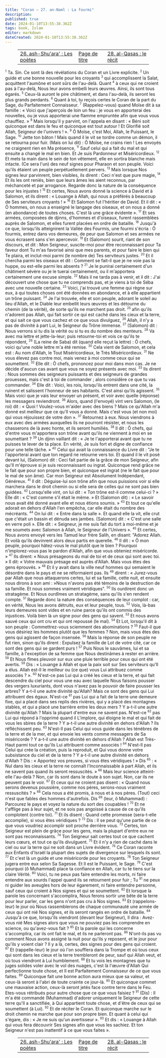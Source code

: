 ```yaml
---
title: "Coran — 27. an-Naml : La fourmi"
description: 
published: true
date: 2024-01-10T13:55:38.362Z
tags: book, Islam
editor: markdown
dateCreated: 2024-01-10T13:55:38.362Z
---
```


<figure class="table chapter-navigator">
  <table>
    <tbody>
      <tr>
        <td>
        <a href="/fr/book/Islam/Quran/26">
          <span class="mdi mdi-arrow-left-drop-circle"></span><span class="pl-2">26. ash-Shu'ara' : Les poètes</span>
        </a>
        </td>
        <td>
        <a href="/fr/book/Islam/Quran">
          <span class="mdi mdi-book-open-variant"></span><span class="pl-2">Page de titre</span>
        </a>
        </td>
        <td>
        <a href="/fr/book/Islam/Quran/28">
          <span class="pr-2">28. al-Qasas : le récit</span><span class="mdi mdi-arrow-right-drop-circle"></span>
        </a>
        </td>
      </tr>
    </tbody>
  </table>
</figure>

<span id="v1"><sup><small>1</small></sup></span>  Ta. Sin. Ce sont là des révélations du Coran et un Livre explicite.
<span id="v2"><sup><small>2</small></sup></span>  Un guide et une bonne nouvelle pour les croyants
<span id="v3"><sup><small>3</small></sup></span>  qui accomplissent la Salat, acquittent l'aumône et sont sûrs de l'au-delà.
Quant <span id="v4"><sup><small>4</small></sup></span>  à ceux qui ne croient pas à l'au-delà, Nous leur avons embelli leurs œuvres. Ainsi, ils sont tous égarés.
<span id="v5"><sup><small>5</small></sup></span>  Ceux-là auront le pire châtiment, et dans l'au-delà, ils seront les plus grands perdants.
<span id="v6"><sup><small>6</small></sup></span>  Quant à toi, tu reçois certes le Coran de la part du Sage, du Parfaitement Connaisseur.
<span id="v7"><sup><small>7</small></sup></span>  (Rappelez-vous) quand Moïse dit à sa famille : « Voici que j'aperçois de loin un feu : je vous en apporterai des nouvelles, ou je vous apporterai une flamme empruntée afin que vous vous chauffiez. »
<span id="v8"><sup><small>8</small></sup></span>  Mais lorsqu'il y parvint, on l'appela en disant : « Béni soit quiconque est dans le feu et quiconque est tout autour ! Et Glorifié soit Allah, Seigneur de l'univers ! ».
<span id="v9"><sup><small>9</small></sup></span>  Ô Moïse, c'est Moi, Allah, le Puissant, le Sage.
<span id="v10"><sup><small>10</small></sup></span>  Jette ton bâton ! Mais quand il le vit se tordre comme un démon, il se retourna pour fuir. (Mais on lui dit) : Ô Moïse, ne crains rien ! Les envoyés ne craignent rien en Ma présence,
<span id="v11"><sup><small>11</small></sup></span>  Sauf celui qui a fait du mal et qui ensuite a changé le mal en bien. Et Je suis Pardonneur et Miséricordieux.
<span id="v12"><sup><small>12</small></sup></span>  Et mets ta main dans le sein de ton vêtement, elle en sortira blanche mais intacte. (Ce sera l'un) des neuf signes pour Pharaon et son peuple. Voici qu'ils étaient un peuple perpétuellement pervers.
<span id="v13"><sup><small>13</small></sup></span>  Mais lorsque Nos signes leur parvinrent, bien visibles, ils dirent : Ceci n'est que pure magie,
<span id="v14"><sup><small>14</small></sup></span>  Et ils les ont reniés, bien que leurs âmes les aient reconnus, par méchanceté et par arrogance. Regarde donc la nature de la conséquence pour les injustes !
<span id="v15"><sup><small>15</small></sup></span>  Et certes, Nous avons donné la science à David et à Salomon, et ils dirent : « Louange à Allah, qui nous a préférés à beaucoup de Ses serviteurs croyants ! »
<span id="v16"><sup><small>16</small></sup></span>  Et Salomon fut l'héritier de David. Et il dit : « Ô hommes, on nous a enseigné le langage des oiseaux, et on nous a donné (en abondance) de toutes choses. C'est là une grâce évidente ».
<span id="v17"><sup><small>17</small></sup></span>  Et ses armées, composées de djinns, d'hommes et d'oiseaux, furent rassemblées auprès de Salomon, et elles furent placées en ordre de bataille.
<span id="v18"><sup><small>18</small></sup></span>  Jusqu'à ce que, lorsqu'ils atteignirent la Vallée des Fourmis, une fourmi s'écria : Ô fourmis, entrez dans vos demeures, de peur que Salomon et ses armées ne vous écrasent sans s'en apercevoir.
<span id="v19"><sup><small>19</small></sup></span>  Et (Salomon) sourit, riant de son discours, et dit : Mon Seigneur, suscite-moi pour être reconnaissant pour Ta faveur dont Tu m'as favorisé ainsi que mes parents, et pour faire le bien qui Te plaira, et inclut-moi parmi (le nombre de) Tes serviteurs justes.
<span id="v20"><sup><small>20</small></sup></span>  Et il chercha parmi les oiseaux et dit : Comment se fait-il que je ne voie pas la huppe, ou est-elle parmi les absents ?
<span id="v21"><sup><small>21</small></sup></span>  Je le punirai certainement d'un châtiment sévère ou je le tuerai certainement, ou il m'apportera certainement une excuse simple.
<span id="v22"><sup><small>22</small></sup></span>  Mais il ne tarda pas à venir, et il dit : J'ai découvert une chose que tu ne comprends pas, et je viens à toi de Séba avec une nouvelle certaine.
<span id="v23"><sup><small>23</small></sup></span>  Voici, j'ai trouvé une femme qui règne sur eux, à qui toutes choses ont été données en abondance, et à elle appartient un trône puissant.
<span id="v24"><sup><small>24</small></sup></span>  Je l'ai trouvée, elle et son peuple, adorant le soleil au lieu d'Allah, et le Diable leur embellit leurs œuvres et les détourne du chemin (de la vérité), de sorte qu'ils ne marchent pas droit.
<span id="v25"><sup><small>25</small></sup></span>  afin qu'ils n'adorent pas Allah, qui fait sortir ce qui est caché dans les cieux et la terre, et qui sait ce que vous cachez et ce que vous divulguez,
<span id="v26"><sup><small>26</small></sup></span>  Allah, il n'y a pas de divinité à part Lui, le Seigneur du Trône immense.
<span id="v27"><sup><small>27</small></sup></span>  (Salomon) dit : Nous verrons si tu dis la vérité ou si tu es du nombre des menteurs.
<span id="v28"><sup><small>28</small></sup></span>  Va avec ma lettre et jette-la-leur; puis retourne-toi et vois ce qu'ils te répondent,
<span id="v29"><sup><small>29</small></sup></span>  (La reine de Saba) dit (quand elle reçut la lettre) : Ô chefs, voici qu'une noble lettre m'a été remise.
<span id="v30"><sup><small>30</small></sup></span>  Cela vient de Salomon, et cela est : Au nom d'Allah, le Tout Miséricordieux, le Très Miséricordieux.
<span id="v31"><sup><small>31</small></sup></span>  Ne vous élevez pas contre moi, mais venez à moi comme ceux qui se soumettent.
<span id="v32"><sup><small>32</small></sup></span>  Elle dit : Ô chefs, prononcez pour moi dans mon cas. Je ne décide d'aucun cas avant que vous ne soyez présents avec moi.
<span id="v33"><sup><small>33</small></sup></span>  Ils dirent : Nous sommes des seigneurs puissants et des seigneurs de grandes prouesses, mais c'est à toi de commander ; alors considère ce que tu vas commander.
<span id="v34"><sup><small>34</small></sup></span>  Elle dit : Voici, les rois, lorsqu'ils entrent dans une cité, la ruinent et salissent l'honneur de ses habitants. C'est ainsi qu'ils agissent.
<span id="v35"><sup><small>35</small></sup></span>  Mais voici que je vais leur envoyer un présent, et voir avec quelle (réponse) les messagers reviendront.
<span id="v36"><sup><small>36</small></sup></span>  Alors, quand (l'envoyé) vint vers Salomon, (le roi) dit : « Quoi ! Voulez-vous m'aider avec des biens ? Mais ce qu'Allah m'a donné est meilleur que ce qu'Il vous a donné. Mais c'est vous (et non moi) qui vous réjouissez de votre don ».
<span id="v37"><sup><small>37</small></sup></span>  Retournez à eux. Nous viendrons à eux avec des armées auxquelles ils ne pourront résister, et nous les chasserons de là avec honte, et ils seront humiliés.
<span id="v38"><sup><small>38</small></sup></span>  Il dit : Ô chefs, qui d'entre vous m'apportera son trône avant qu'ils ne viennent à moi en se soumettant ?
<span id="v39"><sup><small>39</small></sup></span>  Un djinn vaillant dit : « Je te l'apporterai avant que tu ne puisses te lever de ta place. En vérité, Je suis fort et digne de confiance pour une telle tâche. »
<span id="v40"><sup><small>40</small></sup></span>  Celui qui avait la connaissance du Livre dit : "Je te l'apporterai avant que ton regard ne retourne vers toi. Et quand il le vit posé devant lui, (Salomon) dit : Ceci fait partie de la grâce de mon Seigneur, afin qu'Il m'éprouve si je suis reconnaissant ou ingrat. Quiconque rend grâce ne le fait que pour son propre bien, et quiconque est ingrat (ne le fait que pour le mal de son âme). Car mon Seigneur est Absolument Indépendant, Généreux.
<span id="v41"><sup><small>41</small></sup></span>  Il dit : Déguise-lui son trône afin que nous puissions voir si elle marchera dans le droit chemin ou si elle sera de celles qui ne sont pas bien guidées.
<span id="v42"><sup><small>42</small></sup></span>  Lorsqu'elle vint, on lui dit : « Ton trône est-il comme celui-ci ?  » Elle dit : « C'est comme s'il était le même.  » Et (Salomon dit) : « Le savoir nous avait été donné avant elle et nous étions soumis.  »
<span id="v43"><sup><small>43</small></sup></span>  Et tout ce qu'elle adorait en dehors d'Allah l'en empêcha, car elle était du nombre des mécréants.
<span id="v44"><sup><small>44</small></sup></span>  On lui dit : « Entre dans la salle ». Et quand elle la vit, elle crut que c'était un bassin et dénuda ses jambes. (Salomon) dit : « C'est une salle en verre poli ». Elle dit : « Seigneur, je me suis fait du tort à moi-même et je me soumets avec Salomon à Allah, le Seigneur de l'Univers ».
<span id="v45"><sup><small>45</small></sup></span>  Et certes, Nous avons envoyé vers les Tamud leur frère Salih, en disant: "Adorez Allah. Et voilà qu'ils devinrent alors deux partis en querelle.
<span id="v46"><sup><small>46</small></sup></span>  Il dit : « Ô mon peuple, pourquoi hâtez-vous le mal plutôt que le bien ? Pourquoi n'implorez-vous pas le pardon d'Allah, afin que vous obteniez miséricorde. »
<span id="v47"><sup><small>47</small></sup></span>  Ils dirent: « Nous présageons du mal de toi et de ceux qui sont avec toi.  » Il dit: « Votre mauvais présage est auprès d'Allah. Mais vous êtes des gens éprouvés.  »
<span id="v48"><sup><small>48</small></sup></span>  Et il y avait dans la ville neuf hommes qui semaient le désordre dans le pays et ne se réformaient pas.
Ils <span id="v49"><sup><small>49</small></sup></span>  dirent : « Jurez-vous par Allah que nous attaquerons certes, lui et sa famille, cette nuit, et ensuite nous dirons à son ami :  »Nous n'avons pas été témoins de la destruction de sa famille. Et nous sommes vraiment véridiques".
<span id="v50"><sup><small>50</small></sup></span>  Ils ourdirent donc un stratagème. Et Nous ourdîmes un stratagème, sans qu'ils s'en rendent compte.
<span id="v51"><sup><small>51</small></sup></span>  Regarde donc la nature des conséquences de leur complot : car, en vérité, Nous les avons détruits, eux et leur peuple, tous.
<span id="v52"><sup><small>52</small></sup></span>  Vois, là-bas leurs demeures sont vides et en ruine parce qu'ils ont commis des injustices. Voilà bien là un signe pour des gens qui savent.
<span id="v53"><sup><small>53</small></sup></span>  Et nous avons sauvé ceux qui ont cru et qui ont repoussé (le mal).
<span id="v54"><sup><small>54</small></sup></span>  Et Lot, lorsqu'il dit à son peuple : Commettrez-vous sciemment des abominations ?
<span id="v55"><sup><small>55</small></sup></span>  Faut-il que vous désiriez les hommes plutôt que les femmes ? Non, mais vous êtes des gens qui agissent de façon insensée.
<span id="v56"><sup><small>56</small></sup></span>  Mais la réponse de son peuple ne fut rien, sinon qu'ils dirent : Expulsez la famille de Lot de votre cité, car ce sont des gens qui se gardent purs !
<span id="v57"><sup><small>57</small></sup></span>  Puis Nous le sauvâmes, lui et sa famille, à l'exception de sa femme que Nous destinâmes à rester en arrière.
<span id="v58"><sup><small>58</small></sup></span>  Et Nous fîmes pleuvoir sur eux une pluie terrible pour ceux qui ont été avertis.
<span id="v59"><sup><small>59</small></sup></span>  Dis : « Louange à Allah et que la paix soit sur Ses serviteurs qu'Il a élus. Allah est-Il le meilleur ou (ce que) vous Lui attribuez comme associés ? ».
<span id="v60"><sup><small>60</small></sup></span>  N'est-ce pas Lui qui a créé les cieux et la terre, et qui fait descendre du ciel pour vous une eau avec laquelle Nous faisons pousser des vergers luxuriants, dont vous n'avez pas le pouvoir de faire pousser les arbres? Y a-t-il une autre divinité qu'Allah? Mais ce sont des gens qui Lui attribuent des égaux.
N'est-ce <span id="v61"><sup><small>61</small></sup></span>  pas Lui qui a fait de la terre une demeure fixe, qui a placé dans ses replis des rivières, qui y a placé des montagnes stables, et qui a placé une barrière entre les deux mers ? Y a-t-il une autre divinité qu'Allah ? Mais la plupart d'entre eux ne savent pas.
N'est-ce <span id="v62"><sup><small>62</small></sup></span>  pas Lui qui répond à l'opprimé quand il L'implore, qui éloigne le mal et qui fait de vous les sbires de la terre ? Y a-t-il une autre divinité en dehors d'Allah ? Ils réfléchissent peu.
<span id="v63"><sup><small>63</small></sup></span>  N'est-Il pas Celui qui vous guide dans les ténèbres de la terre et de la mer, et qui envoie les vents comme messagers de Sa miséricorde ? Y a-t-il une autre divinité en dehors d'Allah ? Allah est Très-Haut parmi tout ce qu'ils Lui attribuent comme associés !
<span id="v64"><sup><small>64</small></sup></span>  N'est-Il pas Celui qui crée la création, puis la reproduit, et Qui vous donne votre subsistance du ciel et de la terre ? Y a-t-il une autre divinité en dehors d'Allah ? Dis : « Apportez vos preuves, si vous êtes véridiques ! »
Dis <span id="v65"><sup><small>65</small></sup></span>  : « Nul dans les cieux et la terre ne connaît l'Inconnaissable à part Allah, et ils ne savent pas quand ils seront ressuscités. »
<span id="v66"><sup><small>66</small></sup></span>  Mais leur science atteint-elle l'au-delà ? Non, car ils sont dans le doute à son sujet. Non, car ils ne peuvent pas le voir.
<span id="v67"><sup><small>67</small></sup></span>  Et ceux qui ne croient pas disent : « Quand nous serons devenus poussière, comme nos pères, serons-nous vraiment ressuscités ? »
<span id="v68"><sup><small>68</small></sup></span>  Cela nous a été promis, à nous et à nos pères. (Tout) ceci n'est que fables des hommes d'autrefois.
Dis <span id="v69"><sup><small>69</small></sup></span>  (leur, ô Muhammad) : Parcourez le pays et voyez la nature du sort des coupables !
<span id="v70"><sup><small>70</small></sup></span>  Et ne t'afflige pas à leur sujet, et ne sois pas angoissé à cause de ce qu'ils complotent (contre toi).
<span id="v71"><sup><small>71</small></sup></span>  Et ils disent : Quand cette promesse (sera-t-elle accomplie), si vous êtes véridiques ?
<span id="v72"><sup><small>72</small></sup></span>  Dis : Il se peut qu'une partie de ce que vous voudriez accomplir soit proche derrière vous.
<span id="v73"><sup><small>73</small></sup></span>  Certes, ton Seigneur est plein de grâce pour les gens, mais la plupart d'entre eux ne sont pas reconnaissants.
<span id="v74"><sup><small>74</small></sup></span>  Ton Seigneur sait certes tout ce que cachent leurs cœurs, et tout ce qu'ils divulguent.
<span id="v75"><sup><small>75</small></sup></span>  Et il n'y a rien de caché dans le ciel ou sur la terre qui ne soit dans un Livre évident.
<span id="v76"><sup><small>76</small></sup></span>  Ce Coran raconte aux Enfants d'Israël la plupart des sujets de divergence sur lesquels ils sont.
<span id="v77"><sup><small>77</small></sup></span>  Et c'est là un guide et une miséricorde pour les croyants.
<span id="v78"><sup><small>78</small></sup></span>  Ton Seigneur jugera entre eux selon Sa Sagesse. Et Il est le Puissant, le Sage.
<span id="v79"><sup><small>79</small></sup></span>  C'est pourquoi (ô Muhammad) place ta confiance en Allah, car tu te tiens sur la claire Vérité.
<span id="v80"><sup><small>80</small></sup></span>  Voici, tu ne peux pas faire entendre les morts, ni faire entendre aux sourds l'appel quand ils se retournent pour fuir ;
Tu <span id="v81"><sup><small>81</small></sup></span>  ne peux ni guider les aveugles hors de leur égarement, ni faire entendre personne, sauf ceux qui croient à Nos signes et qui se soumettent.
<span id="v82"><sup><small>82</small></sup></span>  Et lorsque la parole les concernant s'accomplira, Nous ferons sortir une bête de la terre pour leur parler, car les gens n'ont pas cru à Nos signes.
<span id="v83"><sup><small>83</small></sup></span>  Et (rappelons-leur) le jour où Nous rassemblerons de chaque communauté une armée de ceux qui ont nié Nos signes, et ils seront rangés en ordre de bataille.
<span id="v84"><sup><small>84</small></sup></span>  Jusqu'à ce que, lorsqu'ils viendront (devant leur Seigneur), Il dira : Avez-vous nié Mes signes alors que vous ne pouviez pas les comprendre en science, ou qu'avez-vous fait ?
<span id="v85"><sup><small>85</small></sup></span>  Et la parole qui les concerne s'accomplira, car ils ont fait le mal, et ils ne parleront pas.
<span id="v86"><sup><small>86</small></sup></span>  N'ont-ils pas vu comment Nous avons assigné la nuit pour qu'ils y reposent, et le jour pour qu'ils y voient clair ? Il y a là, certes, des signes pour des gens qui croient.
<span id="v87"><sup><small>87</small></sup></span>  Et (rappelle-leur) le jour où l'on soufflera dans la Trompe et où tous ceux qui sont dans les cieux et la terre trembleront de peur, sauf qui Allah veut, et où tous viendront à Lui humblement.
<span id="v88"><sup><small>88</small></sup></span>  Et tu vois les montagnes que tu juges solides voler avec le vol des nuages, c'est là l'œuvre d'Allah Qui perfectionne toute chose, et Il est Parfaitement Connaisseur de ce que vous faites.
<span id="v89"><sup><small>89</small></sup></span>  Quiconque fait une bonne action aura mieux que sa valeur, et ceux-là seront à l'abri de toute crainte ce jour-là.
<span id="v90"><sup><small>90</small></sup></span>  Et quiconque commet une mauvaise action, ceux-là seront jetés face contre terre dans le Feu. Etes-vous rétribués pour autre chose que ce que vous faisiez ?
<span id="v91"><sup><small>91</small></sup></span>  (Dis) : Il m'a été commandé (Muhammad) d'adorer uniquement le Seigneur de cette terre qu'Il a sanctifiée, à Qui appartient toute chose, et d'être de ceux qui se soumettent (à Lui).
<span id="v92"><sup><small>92</small></sup></span>  Et de réciter le Coran. Et quiconque marche sur le droit chemin ne marche que pour son propre bien. Et quant à celui qui s'égare, dis : « Je ne suis qu'un avertisseur ».
<span id="v93"><sup><small>93</small></sup></span>  Et dis : « Louange à Allah qui vous fera découvrir Ses signes afin que vous les sachiez. Et ton Seigneur n'est pas inattentif à ce que vous faites ».

<figure class="table chapter-navigator">
  <table>
    <tbody>
      <tr>
        <td>
        <a href="/fr/book/Islam/Quran/26">
          <span class="mdi mdi-arrow-left-drop-circle"></span><span class="pl-2">26. ash-Shu'ara' : Les poètes</span>
        </a>
        </td>
        <td>
        <a href="/fr/book/Islam/Quran">
          <span class="mdi mdi-book-open-variant"></span><span class="pl-2">Page de titre</span>
        </a>
        </td>
        <td>
        <a href="/fr/book/Islam/Quran/28">
          <span class="pr-2">28. al-Qasas : le récit</span><span class="mdi mdi-arrow-right-drop-circle"></span>
        </a>
        </td>
      </tr>
    </tbody>
  </table>
</figure>